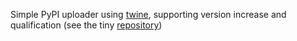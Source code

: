Simple PyPI uploader using [twine](https://pypi.org/project/twine), supporting version increase and qualification (see the tiny [repository](https://bitbucket.org/coleopter/release-pypi))
